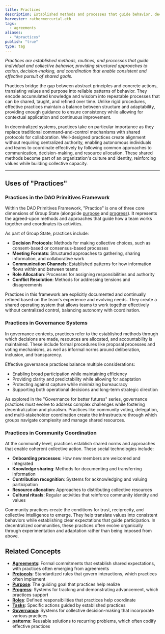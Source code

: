 ```yaml
---
title: Practices
description: Established methods and processes that guide behavior, decision-making, and coordination in organizations and communities
harvester: rathermercurial.eth
tags:
  - agreements
aliases:
  - "#practices"
publish: "true"
type: tag
---
```


*Practices are established methods, routines, and processes that guide individual and collective behavior, providing structured approaches to action, decision-making, and coordination that enable consistent and effective pursuit of shared goals.*

Practices bridge the gap between abstract principles and concrete actions, translating values and purpose into reliable patterns of behavior. They encode accumulated knowledge and wisdom into repeatable processes that can be shared, taught, and refined over time. Unlike rigid procedures, effective practices maintain a balance between structure and adaptability, providing enough guidance to ensure consistency while allowing for contextual application and continuous improvement.

In decentralized systems, practices take on particular importance as they replace traditional command-and-control mechanisms with shared protocols for collaboration. Well-designed practices create alignment without requiring centralized authority, enabling autonomous individuals and teams to coordinate effectively by following common approaches to communication, decision-making, and resource allocation. These shared methods become part of an organization's culture and identity, reinforcing values while building collective capacity.

---

## Uses of "Practices"

### Practices in the DAO Primitives Framework

Within the DAO Primitives Framework, "Practice" is one of three core dimensions of Group State (alongside [purpose](tags/purpose.md) and [progress](tags/progress.md)). It represents the agreed-upon methods and approaches that guide how a team works together and coordinates its activities.

As part of Group State, practices include:

- **Decision Protocols**: Methods for making collective choices, such as consent-based or consensus-based processes
- **Meeting Formats**: Structured approaches to gathering, sharing information, and collaborative work
- **Communication Channels**: Established patterns for how information flows within and between teams
- **Role Allocation**: Processes for assigning responsibilities and authority
- **Conflict Resolution**: Methods for addressing tensions and disagreements

Practices in this framework are explicitly documented and continually refined based on the team's experience and evolving needs. They create a shared operating system that allows teams to work together effectively without centralized control, balancing autonomy with coordination.

### Practices in Governance Systems

In governance contexts, practices refer to the established methods through which decisions are made, resources are allocated, and accountability is maintained. These include formal procedures like proposal processes and voting mechanisms, as well as informal norms around deliberation, inclusion, and transparency.

Effective governance practices balance multiple considerations:
- Enabling broad participation while maintaining efficiency
- Providing clarity and predictability while allowing for adaptation
- Protecting against capture while minimizing bureaucracy
- Supporting both operational decisions and long-term strategic direction

As explored in the "Governance for better futures" series, governance practices must evolve to address complex challenges while fostering decentralization and pluralism. Practices like community voting, delegation, and multi-stakeholder coordination create the infrastructure through which groups navigate complexity and manage shared resources.

### Practices in Community Coordination

At the community level, practices establish shared norms and approaches that enable coherent collective action. These social technologies include:

- **Onboarding processes**: How new members are welcomed and integrated
- **Knowledge sharing**: Methods for documenting and transferring information
- **Contribution recognition**: Systems for acknowledging and valuing participation
- **Resource allocation**: Approaches to distributing collective resources
- **Cultural rituals**: Regular activities that reinforce community identity and values

Community practices create the conditions for trust, reciprocity, and collective intelligence to emerge. They help translate values into consistent behaviors while establishing clear expectations that guide participation. In decentralized communities, these practices often evolve organically through experimentation and adaptation rather than being imposed from above.

## Related Concepts

- **[Agreements](tags/agreements.md)**: Formal commitments that establish shared expectations, with practices often emerging from agreements
- **[Protocols](tags/protocols.md)**: Standardized rules that govern interactions, which practices often implement
- **[Purpose](tags/purpose.md)**: The guiding goal that practices help realize
- **[Progress](tags/progress.md)**: Systems for tracking and demonstrating advancement, which practices support
- **[Roles](tags/roles.md)**: Defined responsibilities that practices help coordinate
- **[Tasks](tags/tasks.md)**: Specific actions guided by established practices
- **[Governance](tags/governance.md)**: Systems for collective decision-making that incorporate various practices
- **patterns**: Reusable solutions to recurring problems, which often codify effective practices